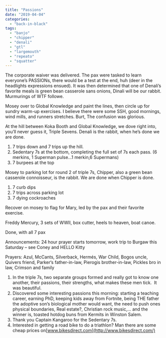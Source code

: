 ```yaml
---
title: "Passions"
date: "2019-04-04"
categories: 
  - "back-in-black"
tags: 
  - "banjo"
  - "chipper"
  - "denali"
  - "gtl"
  - "largemouth"
  - "repeato"
  - "squatter"
---
```


The corporate waiver was delivered. The pax were tasked to learn everyone’s PASSIONs, there would be a test at the end, huh (deer in the headlights expressions ensued). It was then determined that one of Denali’s favorite meals is green bean casserole sans onions, Dinali will be our rabbit. Murmurings of WTF followe.

Mosey over to Global Knowledge and paint the lines, then circle up for sundry warm-up exercises. I believe there were some SSH, good mornings, wind mills, and runners stretches. Burt, The confusion was glorious.

At the hill between Koka Booth and Global Knowledge, we dove right into, you’ll never guess it, Triple Sevens. Denali is the rabbit, when he’s done we are done.

1. 7 trips down and 7 trips up the hill. 
2. Sedentary 7s at the bottom, completing the full set of 7s each pass. (6 merkins, 1 Superman pulse...1 merkin,6 Supermans)
3. 7 burpees at the top

Mosey to parking lot for round 2 of triple 7s, Chipper, also a green bean casserole connoisseur, is the rabbit. We are done when Chipper is done.

1. 7 curb dips
2. 7 trips across parking lot
3. 7 dying cockroaches 

Recover on mosey to flag for Mary, led by the pax and their favorite exercise. 

Freddy Mercury, 3 sets of WWII, box cutter, heels to heaven, boat canoe.

Done, with all 7 pax

Announcements: 24 hour prayer starts tomorrow, work trip to Burgaw this Saturday – see Coney and HELLO Kitty

Prayers: Azul, McCants, Silverback, Hermés, War Child, Bogos uncle, Quivers friend, Parker‘s father-in-law, Pierogis brother-in-law, Pickles bro in law, Crimson and family

1. In the triple 7s, two separate groups formed and really got to know one another, their passions, their strengths, what makes these men tick.  It was beautiful.
2. Discovered some interesting passions this morning: starting a teaching career, earning PhD, keeping kids away from Fortnite, being THE father the adoptive son’s biological mother would want, the need to push ones physical boundaries, Real estate?, Christian rock music,... and the winner is, toasted hotdog buns from Kermits in Winston Salem.
3. Thank you Captain Kangaroo for the Sedentary 7s. 
4. Interested in getting a road bike to do a triathlon? Man there are some cheap prices on[www.bikesdirect.com](http://www.bikesdirect.com/)
